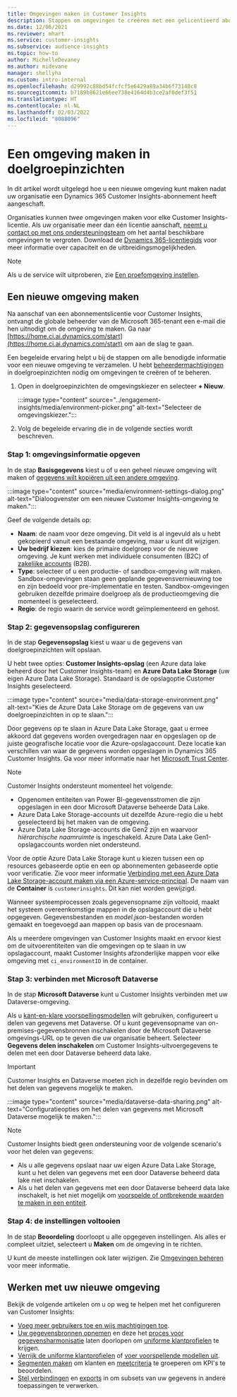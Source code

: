 ```yaml
---
title: Omgevingen maken in Customer Insights
description: Stappen om omgevingen te creëren met een gelicentieerd abonnement voor Dynamics 365 Customer Insights.
ms.date: 12/06/2021
ms.reviewer: mhart
ms.service: customer-insights
ms.subservice: audience-insights
ms.topic: how-to
author: MichelleDevaney
ms.author: midevane
manager: shellyha
ms.custom: intro-internal
ms.openlocfilehash: d29992c88bd54fcfcf5e6429a89a34b6f73148c8
ms.sourcegitcommit: b7189b8621e66ee738e4164d4b3ce2af0def3f51
ms.translationtype: HT
ms.contentlocale: nl-NL
ms.lasthandoff: 02/03/2022
ms.locfileid: "8088096"
---
```

# <a name="create-an-environment-in-audience-insights"></a>Een omgeving maken in doelgroepinzichten

In dit artikel wordt uitgelegd hoe u een nieuwe omgeving kunt maken nadat uw organisatie een Dynamics 365 Customer Insights-abonnement heeft aangeschaft. 

Organisaties kunnen *twee* omgevingen maken voor elke Customer Insights-licentie. Als uw organisatie meer dan één licentie aanschaft, [neemt u contact op met ons ondersteuningsteam](https://go.microsoft.com/fwlink/?linkid=2079641) om het aantal beschikbare omgevingen te vergroten. Download de [Dynamics 365-licentiegids](https://go.microsoft.com/fwlink/?LinkId=866544) voor meer informatie over capaciteit en de uitbreidingsmogelijkheden.

> [!NOTE]
> Als u de service wilt uitproberen, zie [Een proefomgeving instellen](../trial-signup.md).

## <a name="create-a-new-environment"></a>Een nieuwe omgeving maken

Na aanschaf van een abonnementslicentie voor Customer Insights, ontvangt de globale beheerder van de Microsoft 365-tenant een e-mail die hen uitnodigt om de omgeving te maken. Ga naar [https://home.ci.ai.dynamics.com/start](https://home.ci.ai.dynamics.com/start) om aan de slag te gaan. 

Een begeleide ervaring helpt u bij de stappen om alle benodigde informatie voor een nieuwe omgeving te verzamelen. U hebt [beheerdermachtigingen](permissions.md) in doelgroepinzichten nodig om omgevingen te creëren of te beheren.

1. Open in doelgroepinzichten de omgevingskiezer en selecteer **+ Nieuw**.
  
   :::image type="content" source="../engagement-insights/media/environment-picker.png" alt-text="Selecteer de omgevingskiezer.":::

1. Volg de begeleide ervaring die in de volgende secties wordt beschreven.

### <a name="step-1-provide-environment-information"></a>Stap 1: omgevingsinformatie opgeven

In de stap **Basisgegevens** kiest u of u een geheel nieuwe omgeving wilt maken of [gegevens wilt kopiëren uit een andere omgeving](manage-environments.md#copy-the-environment-configuration).

   :::image type="content" source="media/environment-settings-dialog.png" alt-text="Dialoogvenster om een nieuwe Customer Insights-omgeving te maken.":::

Geef de volgende details op:
   - **Naam**: de naam voor deze omgeving. Dit veld is al ingevuld als u hebt gekopieerd vanuit een bestaande omgeving, maar u kunt dit wijzigen.
   - **Uw bedrijf kiezen**: kies de primaire doelgroep voor de nieuwe omgeving. Je kunt werken met individuele consumenten (B2C) of [zakelijke accounts](work-with-business-accounts.md) (B2B).
   - **Type**: selecteer of u een productie- of sandbox-omgeving wilt maken. Sandbox-omgevingen staan geen geplande gegevensvernieuwing toe en zijn bedoeld voor pre-implementatie en testen. Sandbox-omgevingen gebruiken dezelfde primaire doelgroep als de productieomgeving die momenteel is geselecteerd.
   - **Regio**: de regio waarin de service wordt geïmplementeerd en gehost.

### <a name="step-2-configure-data-storage"></a>Stap 2: gegevensopslag configureren

In de stap **Gegevensopslag** kiest u waar u de gegevens van doelgroepinzichten wilt opslaan.

U hebt twee opties: **Customer Insights-opslag** (een Azure data lake beheerd door het Customer Insights-team) en **Azure Data Lake Storage** (uw eigen Azure Data Lake Storage). Standaard is de opslagoptie Customer Insights geselecteerd.

:::image type="content" source="media/data-storage-environment.png" alt-text="Kies de Azure Data Lake Storage om de gegevens van uw doelgroepinzichten in op te slaan.":::

Door gegevens op te slaan in Azure Data Lake Storage, gaat u ermee akkoord dat gegevens worden overgedragen naar en opgeslagen op de juiste geografische locatie voor die Azure-opslagaccount. Deze locatie kan verschillen van waar de gegevens worden opgeslagen in Dynamics 365 Customer Insights. Ga voor meer informatie naar het [Microsoft Trust Center](https://www.microsoft.com/trust-center).

> [!NOTE]
> Customer Insights ondersteunt momenteel het volgende:
> - Opgenomen entiteiten van Power BI-gegevensstromen die zijn opgeslagen in een door Microsoft Dataverse beheerde Data Lake.  
> - Azure Data Lake Storage-accounts uit dezelfde Azure-regio die u hebt geselecteerd bij het maken van de omgeving.
> - Azure Data Lake Storage-accounts die Gen2 zijn en waarvoor *hiërarchische naamruimte* is ingeschakeld. Azure Data Lake Gen1-opslagaccounts worden niet ondersteund.

Voor de optie Azure Data Lake Storage kunt u kiezen tussen een op resources gebaseerde optie en een op abonnementen gebaseerde optie voor verificatie. Zie voor meer informatie [Verbinding met een Azure Data Lake Storage-account maken via een Azure-service-principal](connect-service-principal.md). De naam van de **Container** is `customerinsights`. Dit kan niet worden gewijzigd.

Wanneer systeemprocessen zoals gegevensopname zijn voltooid, maakt het systeem overeenkomstige mappen in de opslagaccount die u hebt opgegeven. Gegevensbestanden en *model.json*-bestanden worden gemaakt en toegevoegd aan mappen op basis van de procesnaam.

Als u meerdere omgevingen van Customer Insights maakt en ervoor kiest om de uitvoerentiteiten van die omgevingen op te slaan in uw opslagaccount, maakt Customer Insights afzonderlijke mappen voor elke omgeving met `ci_environmentID` in de container.

### <a name="step-3-connect-to-microsoft-dataverse"></a>Stap 3: verbinden met Microsoft Dataverse
   
In de stap **Microsoft Dataverse** kunt u Customer Insights verbinden met uw Dataverse-omgeving.

Als u [kant-en-klare voorspellingsmodellen](predictions-overview.md#out-of-box-models) wilt gebruiken, configureert u delen van gegevens met Dataverse. Of u kunt gegevensopname van on-premises-gegevensbronnen inschakelen door de Microsoft Dataverse omgevings-URL op te geven die uw organisatie beheert. Selecteer **Gegevens delen inschakelen** om Customer Insights-uitvoergegevens te delen met een door Dataverse beheerd data lake.

> [!IMPORTANT]
> Customer Insights en Dataverse moeten zich in dezelfde regio bevinden om het delen van gegevens mogelijk te maken.

:::image type="content" source="media/dataverse-data-sharing.png" alt-text="Configuratieopties om het delen van gegevens met Microsoft Dataverse mogelijk te maken.":::

> [!NOTE]
> Customer Insights biedt geen ondersteuning voor de volgende scenario's voor het delen van gegevens:
> - Als u alle gegevens opslaat naar uw eigen Azure Data Lake Storage, kunt u het delen van gegevens met een door Dataverse beheerd data lake niet inschakelen.
> - Als u het delen van gegevens met een door Dataverse beheerd data lake inschakelt, is het niet mogelijk om [voorspelde of ontbrekende waarden te maken in een entiteit](predictions.md).

### <a name="step-4-finalize-the-settings"></a>Stap 4: de instellingen voltooien

In de stap **Beoordeling** doorloopt u alle opgegeven instellingen. Als alles er compleet uitziet, selecteert u **Maken** om de omgeving in te richten. 

U kunt de meeste instellingen ook later wijzigen. Zie [Omgevingen beheren](manage-environments.md) voor meer informatie.

## <a name="work-with-your-new-environment"></a>Werken met uw nieuwe omgeving

Bekijk de volgende artikelen om u op weg te helpen met het configureren van Customer Insights: 

- [Voeg meer gebruikers toe en wijs machtigingen toe](permissions.md).
- [Uw gegevensbronnen opnemen](data-sources.md) en deze het [proces voor gegevensharmonisatie](data-unification.md) laten doorlopen om [uniforme klantprofielen](customer-profiles.md) te krijgen.
- [Verrijk de uniforme klantprofielen](enrichment-hub.md) of [voer voorspellende modellen uit](predictions-overview.md).
- [Segmenten maken](segments.md) om klanten en [meetcriteria](measures.md) te groeperen om KPI's te beoordelen.
- [Stel verbindingen](connections.md) en [exports](export-destinations.md) in om subsets van uw gegevens in andere toepassingen te verwerken.
